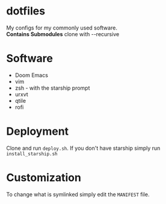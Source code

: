 # dotfiles #

My configs for my commonly used software.\
**Contains Submodules** clone with --recursive

# Software #

* Doom Emacs
* vim 
* zsh - with the starship prompt
* urxvt
* qtile
* rofi

# Deployment #

Clone and run `deploy.sh`.
If you don't have starship simply run `install_starship.sh`

# Customization #
To change what is symlinked simply edit the `MANIFEST` file.
